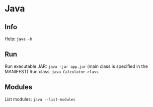 # Java

## Info
Help: `java -h`

## Run
Run executable JAR: `java -jar app.jar` (main class is specified in the MANIFEST)
Run class: `java Calculator.class`

## Modules
List modules: `java --list-modules`